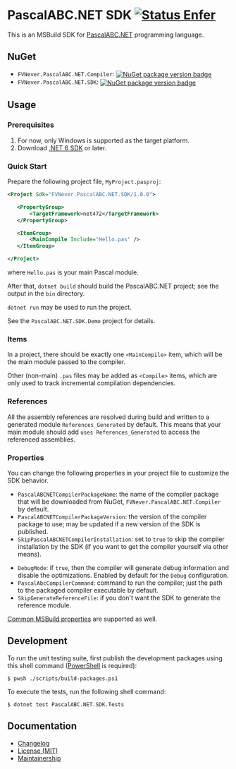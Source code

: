 PascalABC.NET SDK [![Status Enfer][status-enfer]][andivionian-status-classifier]
=================

This is an MSBuild SDK for [PascalABC.NET][pascalabc.net] programming language.

NuGet
-----

- `FVNever.PascalABC.NET.Compiler`: [<img valign="middle" src="https://img.shields.io/nuget/v/FVNever.PascalABC.NET.Compiler" alt="NuGet package version badge">][nuget.compiler.package]
- `FVNever.PascalABC.NET.SDK`: [<img valign="middle" src="https://img.shields.io/nuget/v/FVNever.PascalABC.NET.SDK" alt="NuGet package version badge">][nuget.sdk.package]

Usage
-----

### Prerequisites

1. For now, only Windows is supported as the target platform.
2. Download [.NET 6 SDK][dotnet.sdk] or later.

### Quick Start

Prepare the following project file, `MyProject.pasproj`:

```xml
<Project Sdk="FVNever.PascalABC.NET.SDK/1.0.0">

   <PropertyGroup>
       <TargetFramework>net472</TargetFramework>
   </PropertyGroup>

   <ItemGroup>
       <MainCompile Include="Hello.pas" />
   </ItemGroup>

</Project>
```

where `Hello.pas` is your main Pascal module.

After that, `dotnet build` should build the PascalABC.NET project; see the output in the `bin` directory.

`dotnet run` may be used to run the project.

See the `PascalABC.NET.SDK.Demo` project for details.

### Items

In a project, there should be exactly one `<MainCompile>` item, which will be the main module passed to the compiler.

Other (non-main) `.pas` files may be added as `<Compile>` items, which are only used to track incremental compilation dependencies.

### References

All the assembly references are resolved during build and written to a generated module `References_Generated` by default. This means that your main module should add `uses References_Generated` to access the referenced assemblies.

### Properties

You can change the following properties in your project file to customize the SDK behavior.

<!-- Sdk.props -->
- `PascalABCNETCompilerPackageName`: the name of the compiler package that will be downloaded from NuGet, `FVNever.PascalABC.NET.Compiler` by default.
- `PascalABCNETCompilerPackageVersion`: the version of the compiler package to use; may be updated if a new version of the SDK is published.
- `SkipPascalABCNETCompilerInstallation`: set to `true` to skip the compiler installation by the SDK (if you want to get the compiler yourself via other means).

<!-- Sdk.targets -->
- `DebugMode`: if `true`, then the compiler will generate debug information and disable the optimizations. Enabled by default for the `Debug` configuration.
- `PascalAbcCompilerCommand`: command to run the compiler; just the path to the packaged compiler executable by default.
- `SkipGenerateReferenceFile`: if you don't want the SDK to generate the reference module.

[Common MSBuild properties][msbuild.common-properties] are supported as well.

Development
-----------

To run the unit testing suite, first publish the development packages using this shell command ([PowerShell][powershell] is required):

```console
$ pwsh ./scripts/build-packages.ps1
```

To execute the tests, run the following shell command:

```console
$ dotnet test PascalABC.NET.SDK.Tests
```

Documentation
-------------

- [Changelog][docs.changelog]
- [License (MIT)][docs.license]
- [Maintainership][docs.maintainership]

[andivionian-status-classifier]: https://github.com/ForNeVeR/andivionian-status-classifier#status-enfer-
[docs.changelog]: CHANGELOG.md
[docs.license]: LICENSE.md
[docs.maintainership]: MAINTAINERSHIP.md
[dotnet.sdk]: https://dotnet.microsoft.com/en-us/download
[msbuild.common-properties]: https://learn.microsoft.com/en-us/visualstudio/msbuild/common-msbuild-project-properties?view=vs-2022
[nuget.compiler.package]: https://www.nuget.org/packages/FVNever.PascalABC.NET.Compiler/
[nuget.sdk.package]: https://www.nuget.org/packages/FVNever.PascalABC.NET.SDK/
[pascalabc.net.downloads]: http://pascalabc.net/en/download
[pascalabc.net]: http://pascalabc.net/en/
[powershell]: https://learn.microsoft.com/en-us/powershell/scripting/install/installing-powershell?view=powershell-7.2
[status-enfer]: https://img.shields.io/badge/status-enfer-orange.svg
